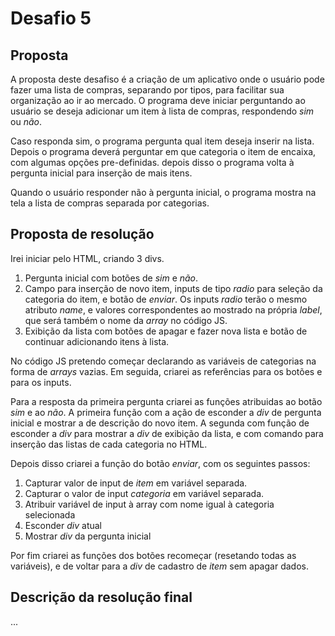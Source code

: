 # Desafio 5

## Proposta

A proposta deste desafiso é a criação de um aplicativo onde o usuário pode fazer uma lista de compras, separando por tipos, para facilitar sua organização ao ir ao mercado. O programa deve iniciar perguntando ao usuário se deseja adicionar um item à lista de compras, respondendo *sim* ou *não*.

Caso responda sim, o programa pergunta qual item deseja inserir na lista. Depois o programa deverá perguntar em que categoria o item de encaixa, com algumas opções pre-definidas. depois disso o programa volta à pergunta inicial para inserção de mais itens.

Quando o usuário responder não à pergunta inicial, o programa mostra na tela a lista de compras separada por categorias.

## Proposta de resolução

Irei iniciar pelo HTML, criando 3 divs.
1. Pergunta inicial com botões de *sim* e *não*.
2. Campo para inserção de novo item, inputs de tipo *radio* para seleção da categoria do item, e botão de *enviar*. Os inputs *radio* terão o mesmo atributo *name*, e valores correspondentes ao mostrado na própria *label*, que será também o nome da *array* no código JS.
3. Exibição da lista com botões de apagar e fazer nova lista e botão de continuar adicionando itens à lista.

No código JS pretendo começar declarando as variáveis de categorias na forma de *arrays* vazias. Em seguida, criarei as referências para os botões e para os inputs.

Para a resposta da primeira pergunta criarei as funções atribuidas ao botão *sim* e ao *não*. A primeira função com a ação de esconder a *div* de pergunta inicial e mostrar a de descrição do novo item. A segunda com função de esconder a *div* para mostrar a *div* de exibição da lista, e com comando para inserção das listas de cada categoria no HTML.

Depois disso criarei a função do botão *enviar*, com os seguintes passos:
1. Capturar valor de input de *item* em variável separada.
2. Capturar o valor de input *categoria* em variável separada.
3. Atribuir variável de input à array com nome igual à categoria selecionada
4. Esconder *div* atual
5. Mostrar *div* da pergunta inicial

Por fim criarei as funções dos botões recomeçar (resetando todas as variáveis), e de voltar para a *div* de cadastro de *item* sem apagar dados.
## Descrição da resolução final

...